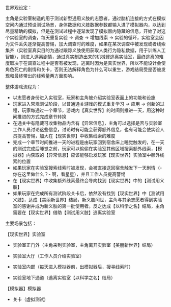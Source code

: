 世界观设定：

主角是实验室制造的用于测试新型通用义肢的志愿者，通过脑机连接的方式在模拟空间内通过预设测试场景，身体数据和义肢数据参数都输入进了模拟器内，以达到尽量精确的模拟，但是在测试过程中逐渐发现了模拟器内隐藏的信息，开始了对这个实验室的调查，每天重复实验 -> 调查 -> 增加线索 -> 实验的循环，实验室会因为文件丢失逐渐提高警惕，加大调查时的难度，如果在某次调查中被发现或者线索集齐（实验室真实目的为通过跟踪义肢使用获取人类行为隐私数据，用于训练人工智能），则进入逃离剧情，通过真实制造出来的机械臂逃离实验室，最终逃离的难度取决于在调查过程中是否有被发现，逃离时因为是真实世界，所以不能设计会使角色死亡的剧情和关卡，否则无法解释角色为什么可以重生，游戏结局受是否被发现和最终带出的线索量两方面影响。

整体游戏流程为：

* 以志愿者身份进入实验室，玩家和主角被介绍实验室表面上的功能和设施
* 玩家进入常规测试阶段，以普通通关游戏的模式重复学习 -> 应用 -> 创新的过程，玩家每通过一个章节，游戏内【真实世界】的时间则推进一天，用这种时间推进的方式完成章节转换
* 在通关中有隐藏可收集物品内含有【异常信息】，主角可以选择是否与实验室工作人员讨论这些信息，讨论时有可能会获得额外信息，也有可能会使实验人员提高警惕，加大在【现实世界】中收集线索的难度
* 完成一个章节时间推进一天的进程是由玩家回到宿舍床上睡觉触发的，在一天的测试完成后睡觉之前，玩家可以偷偷在实验室其他区域搜索额外线索，【模拟器】内获取的【异常信息】应该能够启发玩家【现实世界】实验室中额外线索的位置
* 如果玩家在实验室搜索线索时被发现，会被直接送回宿舍触发下一天剧情（- 你在这里做什么？- 啊，看星星），并且工作人员提高警惕
* 在【现实世界】中收集额外线索最终会导向找到【现实世界】中的【测试用义肢】
* 如果玩家在完成所有测试阶段关卡后，依然没有找到【现实世界】中【测试用义肢】，达成【美丽新世界】结局，新义肢问世，主角与其余志愿者得到实验室的感谢并成为新义肢的第一批使用者。反之达成【以科学之名】结局，主角需要在【现实世界】借助【测试用义肢】逃离实验室

主要场景包括：

【现实世界】实验室

* 实验室正门外（主角来到实验室，主角离开实验室【美丽新世界】结局）

* 实验室大厅（工作人员介绍实验室）

* 实验室内部（每天进入模拟器前，出模拟器后，搜寻线索时）

* 实验室地下通道（逃离实验室【以科学之名】结局）

【模拟器】模拟器

* 关卡（虚拟测试)